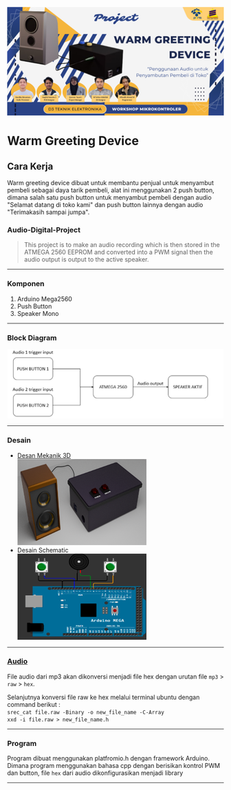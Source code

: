 <img src="assets/WARM_GREETING_DEVICE.png">

# Warm Greeting Device
## Cara Kerja
Warm greeting device dibuat untuk membantu penjual untuk menyambut pembeli sebagai daya tarik pembeli, alat ini menggunakan 2 push button, dimana salah satu push button untuk menyambut pembeli dengan audio "Selamat datang di toko kami" dan push button lainnya dengan audio "Terimakasih sampai jumpa".
### Audio-Digital-Project

>This project is to make an audio recording which is then stored in the ATMEGA 2560 EEPROM and converted into a PWM signal then the audio output is output to the active speaker.

---
### Komponen
1. Arduino Mega2560
2. Push Button
3. Speaker Mono
--- 
### Block Diagram
<img src="https://github.com/HaqifalHS/Audio-Digital-Project/blob/f4499125f9e494aa4fdc2bc73da82e70bb7e9b9d/assets/blokDiagram.jpg">

---
### Desain
- [Desan Mekanik 3D](https://github.com/HaqifalHS/Audio-Digital-Project/blob/e685f46bf5777b190d26c859aad1c4a9765173e5/Mekanik/Readme.md)<br>
  <img src="https://github.com/HaqifalHS/Audio-Digital-Project/blob/e33110678c75640b1c9dc7cf8615ef37a85bc81d/assets/rancangan_sistem.png" width="300" height="200">
- Desain Schematic<br>
  <img src="https://github.com/HaqifalHS/Audio-Digital-Project/blob/e33110678c75640b1c9dc7cf8615ef37a85bc81d/assets/skematik.png" width="300" height="200">
---

### [Audio](https://github.com/HaqifalHS/Audio-Digital-Project/blob/2348ff62978557f05a66bd87971e037f53e90160/Audio/Readme.md)
File audio dari mp3 akan dikonversi menjadi file hex dengan urutan file ```mp3``` > ```raw``` > ```hex```.

Selanjutnya konversi file raw ke hex melalui terminal ubuntu dengan command berikut : <br>
```srec_cat file.raw -Binary -o new_file_name -C-Array```<br>
```xxd -i file.raw > new_file_name.h``` <br>

---
### Program
Program dibuat menggunakan platfromio.h dengan framework Arduino. Dimana program menggunakan bahasa cpp dengan berisikan kontrol PWM dan button, file ```hex``` dari audio dikonfigurasikan menjadi library

---
